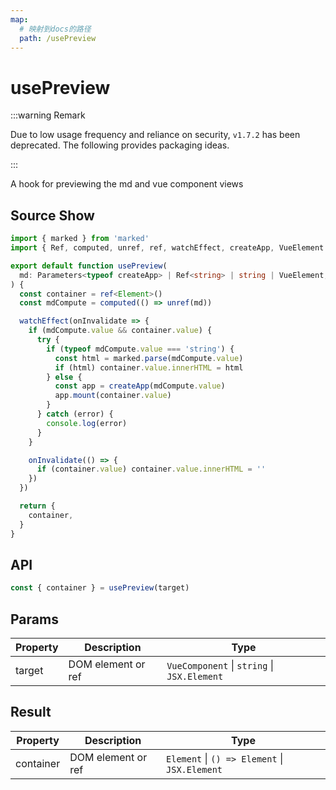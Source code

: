 ```yaml
---
map:
  # 映射到docs的路径
  path: /usePreview
---
```


# usePreview

:::warning Remark

Due to low usage frequency and reliance on security, `v1.7.2` has been deprecated. The following provides packaging ideas.

:::

A hook for previewing the md and vue component views

## Source Show

```typescript
import { marked } from 'marked'
import { Ref, computed, unref, ref, watchEffect, createApp, VueElement } from 'vue'

export default function usePreview(
  md: Parameters<typeof createApp> | Ref<string> | string | VueElement,
) {
  const container = ref<Element>()
  const mdCompute = computed(() => unref(md))

  watchEffect(onInvalidate => {
    if (mdCompute.value && container.value) {
      try {
        if (typeof mdCompute.value === 'string') {
          const html = marked.parse(mdCompute.value)
          if (html) container.value.innerHTML = html
        } else {
          const app = createApp(mdCompute.value)
          app.mount(container.value)
        }
      } catch (error) {
        console.log(error)
      }
    }

    onInvalidate(() => {
      if (container.value) container.value.innerHTML = ''
    })
  })

  return {
    container,
  }
}
```

<!-- <demo src="./demo/demo.vue"
  language="vue"
  title="Basic usage"
  desc="Preview view"> </demo> -->

## API

```typescript
const { container } = usePreview(target)
```

## Params

| Property | Description        | Type                                        |
| -------- | ------------------ | ------------------------------------------- |
| target   | DOM element or ref | `VueComponent` \| `string` \| `JSX.Element` |

## Result

| Property  | Description        | Type                                          |
| --------- | ------------------ | --------------------------------------------- |
| container | DOM element or ref | `Element` \| `() => Element` \| `JSX.Element` |
